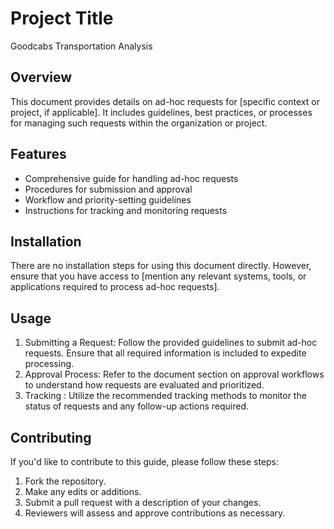 # Project Title
Goodcabs Transportation Analysis

## Overview
This document provides details on ad-hoc requests for [specific context or project, if applicable]. It includes guidelines, best practices, or processes for managing such requests within the organization or project.

## Features
- Comprehensive guide for handling ad-hoc requests
- Procedures for submission and approval
- Workflow and priority-setting guidelines
- Instructions for tracking and monitoring requests

## Installation
There are no installation steps for using this document directly. However, ensure that you have access to [mention any relevant systems, tools, or applications required to process ad-hoc requests].

## Usage
1. Submitting a Request: Follow the provided guidelines to submit ad-hoc requests. Ensure that all required information is included to expedite processing.
2.  Approval Process: Refer to the document section on approval workflows to understand how requests are evaluated and prioritized.
3. Tracking : Utilize the recommended tracking methods to monitor the status of requests and any follow-up actions required.

## Contributing
If you'd like to contribute to this guide, please follow these steps:
1. Fork the repository.
2. Make any edits or additions.
3. Submit a pull request with a description of your changes.
4. Reviewers will assess and approve contributions as necessary.



